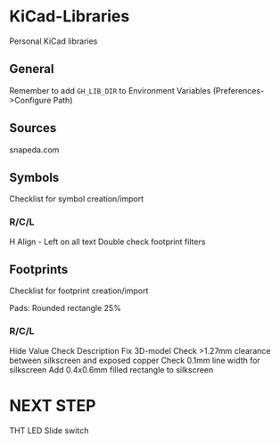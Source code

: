# KiCad-Libraries
 Personal KiCad libraries

## General
Remember to add `GH_LIB_DIR` to Environment Variables (Preferences->Configure Path)

## Sources
snapeda.com

## Symbols
Checklist for symbol creation/import
### R/C/L
H Align - Left on all text
Double check footprint filters

## Footprints
Checklist for footprint creation/import

Pads: Rounded rectangle 25%

### R/C/L
Hide Value
Check Description
Fix 3D-model
Check >1.27mm clearance between silkscreen and exposed copper
Check 0.1mm line width for silkscreen
Add 0.4x0.6mm filled rectangle to silkscreen



# NEXT STEP
THT LED
Slide switch
